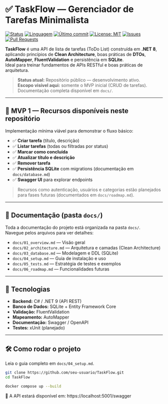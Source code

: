# ✅ TaskFlow — Gerenciador de Tarefas Minimalista

[![Status](https://img.shields.io/badge/status-em%20desenvolvimento-orange)](https://github.com/Turgho/TaskFlow)
[![Linguagem](https://img.shields.io/badge/Linguagem-C%23-blue)](https://docs.microsoft.com/dotnet/csharp/)
[![Último commit](https://img.shields.io/github/last-commit/Turgho/TaskFlow/dev)](https://github.com/Turgho/TaskFlow/commits/main)
[![License: MIT](https://img.shields.io/badge/License-MIT-green)](./LICENSE)
[![Issues](https://img.shields.io/github/issues/Turgho/TaskFlow/dev)](https://github.com/seu-usuario/TaskFlow/issues)
[![Pull Requests](https://img.shields.io/github/issues-pr/Turgho/TaskFlow/dev)](https://github.com/Turgho/TaskFlow/pulls)

**TaskFlow** é uma API de lista de tarefas (ToDo List) construída em **.NET 8**, aplicando princípios de **Clean Architecture**, boas práticas de **DTOs**, **AutoMapper**, **FluentValidation** e persistência em **SQLite**.  
Ideal para treinar fundamentos de APIs RESTful e boas práticas de arquitetura.

> **Status atual:** Repositório público — desenvolvimento ativo.  
> **Escopo visível aqui:** somente o MVP inicial (CRUD de tarefas).  
> Documentação completa disponível em `docs/`.

---

## 🎯 MVP 1 — Recursos disponíveis neste repositório

Implementação mínima viável para demonstrar o fluxo básico:

- ✅ **Criar tarefa** (título, descrição)
- ✅ **Listar tarefas** (todas ou filtradas por status)
- ✅ **Marcar como concluída**
- ✅ **Atualizar título e descrição**
- ✅ **Remover tarefa**
- ✅ **Persistência SQLite** com migrations (documentação em `docs/database.md`)
- ✅ **Swagger UI** para explorar endpoints

> Recursos como autenticação, usuários e categorias estão planejados para fases futuras (documentados em `docs/roadmap.md`).

---

## 📂 Documentação (pasta `docs/`)

Toda a documentação do projeto está organizada na pasta `docs/`.  
Navegue pelos arquivos para ver detalhes:

- `docs/01_overview.md` — Visão geral
- `docs/02_architecture.md` — Arquitetura e camadas (Clean Architecture)
- `docs/03_database.md` — Modelagem e DDL (SQLite)
- `docs/04_setup.md` — Guia de instalação e uso
- `docs/05_tests.md` — Estratégia de testes e exemplos
- `docs/06_roadmap.md` — Funcionalidades futuras

---

## 🧭 Tecnologias

- **Backend:** C# / .NET 9 (API REST)
- **Banco de Dados:** SQLite + Entity Framework Core
- **Validação:** FluentValidation
- **Mapeamento:** AutoMapper
- **Documentação:** Swagger / OpenAPI
- **Testes:** xUnit (planejado)

---

## 🛠 Como rodar o projeto

Leia o guia completo em `docs/04_setup.md`.

```bash
git clone https://github.com/seu-usuario/TaskFlow.git
cd TaskFlow

docker compose up --build
```

📍 A API estará disponível em:
https://localhost:5001/swagger
